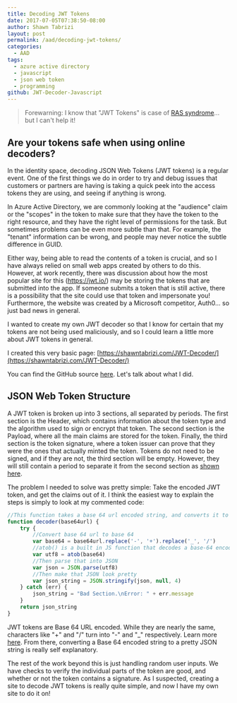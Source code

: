 ```yaml
---
title: Decoding JWT Tokens
date: 2017-07-05T07:38:50-08:00
author: Shawn Tabrizi
layout: post
permalink: /aad/decoding-jwt-tokens/
categories:
  - AAD
tags:
  - azure active directory
  - javascript
  - json web token
  - programming
github: JWT-Decoder-Javascript
---
```


> Forewarning: I know that "JWT Tokens" is case of [RAS syndrome](https://en.wikipedia.org/wiki/RAS_syndrome)... but I can't help it!

## Are your tokens safe when using online decoders?

In the identity space, decoding JSON Web Tokens (JWT tokens) is a regular event. One of the first things we do in order to try and debug issues that customers or partners are having is taking a quick peek into the access tokens they are using, and seeing if anything is wrong.

In Azure Active Directory, we are commonly looking at the "audience" claim or the "scopes" in the token to make sure that they have the token to the right resource, and they have the right level of permissions for the task. But sometimes problems can be even more subtle than that. For example, the "tenant" information can be wrong, and people may never notice the subtle difference in GUID.

Either way, being able to read the contents of a token is crucial, and so I have always relied on small web apps created by others to do this. However, at work recently, there was discussion about how the most popular site for this (https://jwt.io/) may be storing the tokens that are submitted into the app. If someone submits a token that is still active, there is a possibility that the site could use that token and impersonate you! Furthermore, the website was created by a Microsoft competitor, Auth0... so just bad news in general.

I wanted to create my own JWT decoder so that I know for certain that my tokens are not being used maliciously, and so I could learn a little more about JWT tokens in general.

I created this very basic page: [https://shawntabrizi.com/JWT-Decoder/](https://shawntabrizi.com/JWT-Decoder/)

You can find the GitHub source [here](https://github.com/shawntabrizi/JWT-Decoder). Let's talk about what I did.

## JSON Web Token Structure

A JWT token is broken up into 3 sections, all separated by periods. The first section is the Header, which contains information about the token type and the algorithm used to sign or encrypt that token. The second section is the Payload, where all the main claims are stored for the token. Finally, the third section is the token signature, where a token issuer can prove that they were the ones that actually minted the token. Tokens do not need to be signed, and if they are not, the third section will be empty. However, they will still contain a period to separate it from the second section as [shown here](https://tools.ietf.org/html/rfc7519#section-6.1).

The problem I needed to solve was pretty simple: Take the encoded JWT token, and get the claims out of it. I think the easiest way to explain the steps is simply to look at my commented code:

```javascript
//This function takes a base 64 url encoded string, and converts it to a JSON object... using a few steps.
function decoder(base64url) {
    try {
        //Convert base 64 url to base 64
        var base64 = base64url.replace('-', '+').replace('_', '/')
        //atob() is a built in JS function that decodes a base-64 encoded string
        var utf8 = atob(base64)
        //Then parse that into JSON
        var json = JSON.parse(utf8)
        //Then make that JSON look pretty
        var json_string = JSON.stringify(json, null, 4)
    } catch (err) {
        json_string = "Bad Section.\nError: " + err.message
    }
    return json_string
}
```

JWT tokens are Base 64 URL encoded. While they are nearly the same, characters like "+" and "/" turn into "-" and "_" respectively. Learn more [here](https://en.wikipedia.org/wiki/Base64#URL_applications). From there, converting a Base 64 encoded string to a pretty JSON string is really self explanatory.

The rest of the work beyond this is just handling random user inputs. We have checks to verify the individual parts of the token are good, and whether or not the token contains a signature. As I suspected, creating a site to decode JWT tokens is really quite simple, and now I have my own site to do it on!
